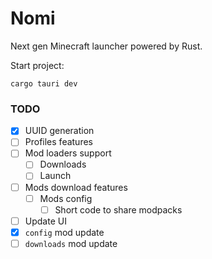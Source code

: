 # Nomi

Next gen Minecraft launcher powered by Rust. 

Start project:
```shell
cargo tauri dev
```

### TODO

- [x] UUID generation
- [ ] Profiles features
- [ ] Mod loaders support
  * [ ] Downloads
  * [ ] Launch
- [ ] Mods download features
  * [ ] Mods config
    + [ ] Short code to share modpacks
- [ ] Update UI
- [x] `config` mod update
- [ ] `downloads` mod update